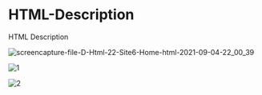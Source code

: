 # HTML-Description
HTML Description


![screencapture-file-D-Html-22-Site6-Home-html-2021-09-04-22_00_39](https://user-images.githubusercontent.com/39296722/132105363-d39e16fe-1678-4473-b9b1-dcb398e9d8a1.png)



![1](https://user-images.githubusercontent.com/39296722/132105614-d04f6b7f-6e88-4812-8aed-de64ceda38ba.png)


![2](https://user-images.githubusercontent.com/39296722/132106649-e7de8dd7-654e-4fa7-ba36-02649e106a08.jpg)




